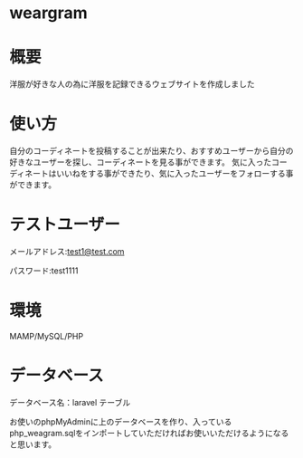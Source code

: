 # weargram
# 概要
洋服が好きな人の為に洋服を記録できるウェブサイトを作成しました
# 使い方
自分のコーディネートを投稿することが出来たり、おすすめユーザーから自分の好きなユーザーを探し、コーディネートを見る事ができます。
気に入ったコーディネートはいいねをする事ができたり、気に入ったユーザーをフォローする事ができます。
# テストユーザー
メールアドレス:test1@test.com

パスワード:test1111
# 環境
MAMP/MySQL/PHP
# データベース
データベース名：laravel
テーブル

お使いのphpMyAdminに上のデータベースを作り、入っているphp_weagram.sqlをインポートしていただければお使いいただけるようになると思います。
